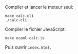 Compiler et lancer le moteur seul:
```
make calc-cli
./calc-cli
```

Compiler le fichier JavaScript:
```
make ocaml-calc.js
```

Puis ouvrir `index.html`.